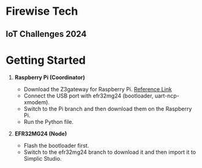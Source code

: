 # Firewise Tech
## IoT Challenges 2024

# Getting Started 
1. **Raspberry Pi (Coordinator)**
    - Download the Z3gateway for Raspberry Pi. [Reference Link](https://sunmaysky.blogspot.com/2022/07/how-to-build-emberznet-7100-z3gateway.html)
    - Connect the USB port with efr32mg24 (bootloader, uart-ncp-xmodem).
    - Switch to the Pi branch and then download them on the Raspberry Pi.
    - Run the Python file.
    
2. **EFR32MG24 (Node)**
    - Flash the bootloader first.
    - Switch to the efr32mg24 branch to download it and then import it to Simplic Studio.
